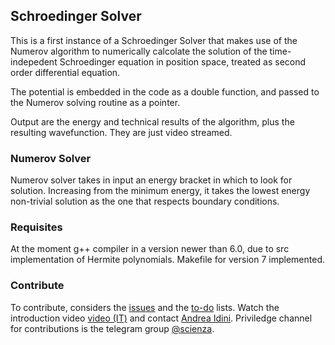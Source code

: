 ## Schroedinger Solver
This is a first instance of a Schroedinger Solver that makes use of the Numerov algorithm to numerically calcolate the solution of the time-indepedent Schroedinger equation in position space, treated as second order differential equation.

The potential is embedded in the code as a double function, and passed to the Numerov solving routine as a pointer.

Output are the energy and technical results of the algorithm, plus the resulting wavefunction. They are just video streamed.

### Numerov Solver
Numerov solver takes in input an energy bracket in which to look for solution. Increasing from the minimum energy, it takes the lowest energy non-trivial solution as the one that respects boundary conditions.

### Requisites
At the moment g++ compiler in a version newer than 6.0, due to src implementation of Hermite polynomials. Makefile for version 7 implemented.

### Contribute
To contribute, considers the [issues](https://github.com/AndreaIdini/Schroedinger/issues) and the [to-do](https://github.com/AndreaIdini/Schroedinger/projects) lists.
Watch the introduction video [video \(IT\)](https://www.youtube.com/watch?v=KH8xd0TKkz4) and contact [Andrea Idini](andrea.idini@gmail.com).
Priviledge channel for contributions is the telegram group [@scienza](https://t.me/Scienza).
